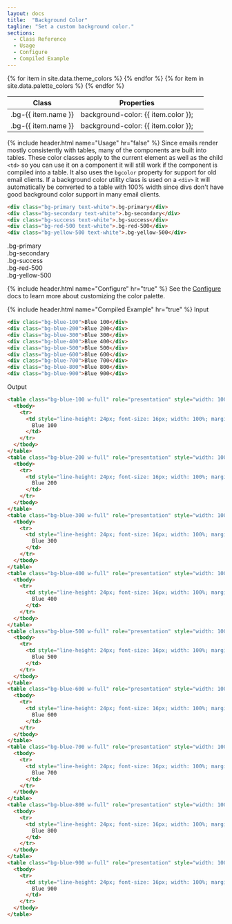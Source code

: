 ```yaml
---
layout: docs
title:  "Background Color"
tagline: "Set a custom background color."
sections:
  - Class Reference
  - Usage
  - Configure
  - Compiled Example
---
```

<a class="anchor" name="class-reference"></a>
<div class="table-utilities">
  <table class="table">
    <thead>
      <tr>
        <th>Class</th>
        <th>Properties</th>
        <th></th>
      </tr>
    </thead>
    <tbody>
      {% for item in site.data.theme_colors %}
        <tr><td class="class">.bg-{{ item.name }}</td><td class="css">background-color: {{ item.color }};</td><td style="background-color: {{ item.color  }};"></td></tr>
      {% endfor %}
      {% for item in site.data.palette_colors %}
        <tr><td class="class">.bg-{{ item.name }}</td><td class="css">background-color: {{ item.color }};</td><td style="background-color: {{ item.color  }};"></td></tr>
      {% endfor %}
    </tbody>
  </table>
</div>


{% include header.html name="Usage" hr="false" %}
Since emails render mostly consistently with tables, many of the components are built into tables. These color classes apply to the current element as well as the child `<td>` so you can use it on a component it will still work if the component is compiled into a table. It also uses the `bgcolor` property for support for old email clients. If a background color utility class is used on a `<div>` it will automatically be converted to a table with 100% width since divs don't have good background color support in many email clients.
```html
<div class="bg-primary text-white">.bg-primary</div>
<div class="bg-secondary text-white">.bg-secondary</div>
<div class="bg-success text-white">.bg-success</div>
<div class="bg-red-500 text-white">.bg-red-500</div>
<div class="bg-yellow-500 text-white">.bg-yellow-500</div>
```

<div class="bg-primary text-white">.bg-primary</div>
<div class="bg-secondary text-white">.bg-secondary</div>
<div class="bg-success text-white">.bg-success</div>
<div class="bg-danger text-white">.bg-red-500</div>
<div class="bg-warning text-white">.bg-yellow-500</div>

{% include header.html name="Configure" hr="true" %}
See the [Configure](/docs/configure) docs to learn more about customizing the color palette.

{% include header.html name="Compiled Example" hr="true" %}
<span class="badge rounded-pill badge-input">Input</span>
```html
<div class="bg-blue-100">Blue 100</div>
<div class="bg-blue-200">Blue 200</div>
<div class="bg-blue-300">Blue 300</div>
<div class="bg-blue-400">Blue 400</div>
<div class="bg-blue-500">Blue 500</div>
<div class="bg-blue-600">Blue 600</div>
<div class="bg-blue-700">Blue 700</div>
<div class="bg-blue-800">Blue 800</div>
<div class="bg-blue-900">Blue 900</div>
```

<span class="badge rounded-pill badge-output">Output</span>
```html
<table class="bg-blue-100 w-full" role="presentation" style="width: 100%;" bgcolor="#cfe2ff" width="100%">
  <tbody>
    <tr>
      <td style="line-height: 24px; font-size: 16px; width: 100%; margin: 0;" align="left" bgcolor="#cfe2ff" width="100%">
        Blue 100
      </td>
    </tr>
  </tbody>
</table>
<table class="bg-blue-200 w-full" role="presentation" style="width: 100%;" bgcolor="#9ec5fe" width="100%">
  <tbody>
    <tr>
      <td style="line-height: 24px; font-size: 16px; width: 100%; margin: 0;" align="left" bgcolor="#9ec5fe" width="100%">
        Blue 200
      </td>
    </tr>
  </tbody>
</table>
<table class="bg-blue-300 w-full" role="presentation" style="width: 100%;" bgcolor="#6ea8fe" width="100%">
  <tbody>
    <tr>
      <td style="line-height: 24px; font-size: 16px; width: 100%; margin: 0;" align="left" bgcolor="#6ea8fe" width="100%">
        Blue 300
      </td>
    </tr>
  </tbody>
</table>
<table class="bg-blue-400 w-full" role="presentation" style="width: 100%;" bgcolor="#3d8bfd" width="100%">
  <tbody>
    <tr>
      <td style="line-height: 24px; font-size: 16px; width: 100%; margin: 0;" align="left" bgcolor="#3d8bfd" width="100%">
        Blue 400
      </td>
    </tr>
  </tbody>
</table>
<table class="bg-blue-500 w-full" role="presentation" style="width: 100%;" bgcolor="#0d6efd" width="100%">
  <tbody>
    <tr>
      <td style="line-height: 24px; font-size: 16px; width: 100%; margin: 0;" align="left" bgcolor="#0d6efd" width="100%">
        Blue 500
      </td>
    </tr>
  </tbody>
</table>
<table class="bg-blue-600 w-full" role="presentation" style="width: 100%;" bgcolor="#0a58ca" width="100%">
  <tbody>
    <tr>
      <td style="line-height: 24px; font-size: 16px; width: 100%; margin: 0;" align="left" bgcolor="#0a58ca" width="100%">
        Blue 600
      </td>
    </tr>
  </tbody>
</table>
<table class="bg-blue-700 w-full" role="presentation" style="width: 100%;" bgcolor="#084298" width="100%">
  <tbody>
    <tr>
      <td style="line-height: 24px; font-size: 16px; width: 100%; margin: 0;" align="left" bgcolor="#084298" width="100%">
        Blue 700
      </td>
    </tr>
  </tbody>
</table>
<table class="bg-blue-800 w-full" role="presentation" style="width: 100%;" bgcolor="#052c65" width="100%">
  <tbody>
    <tr>
      <td style="line-height: 24px; font-size: 16px; width: 100%; margin: 0;" align="left" bgcolor="#052c65" width="100%">
        Blue 800
      </td>
    </tr>
  </tbody>
</table>
<table class="bg-blue-900 w-full" role="presentation" style="width: 100%;" bgcolor="#031633" width="100%">
  <tbody>
    <tr>
      <td style="line-height: 24px; font-size: 16px; width: 100%; margin: 0;" align="left" bgcolor="#031633" width="100%">
        Blue 900
      </td>
    </tr>
  </tbody>
</table>
```
